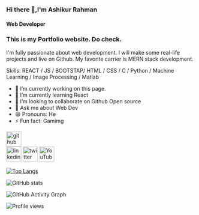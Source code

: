 ### Hi there 👋,I'm Ashikur Rahman
#### Web Developer

### This is my Portfolio website. Do check.


I'm fully passionate about web development. I will make some real-life projects and live on Github. My favorite carrier is MERN stack development.

Skills: REACT / JS / BOOTSTAP/ HTML / CSS / C / Python / Machine Learning / Image Processing / Matlab

- 🔭 I’m currently working on this page. 
- 🌱 I’m currently learning React 
- 👯 I’m looking to collaborate on Github Open source 
- 💬 Ask me about Web Dev 
- 😄 Pronouns: He 
- ⚡ Fun fact: Gamimg 


[<img src='https://cdn.jsdelivr.net/npm/simple-icons@3.0.1/icons/github.svg' alt='github' height='40'>](https://github.com/Ashikur-ai)  
[<img src='https://cdn.jsdelivr.net/npm/simple-icons@3.0.1/icons/linkedin.svg' alt='linkedin' height='40'>](https://www.linkedin.com/in/ashikur-rahman-702495185/)  [<img src='https://cdn.jsdelivr.net/npm/simple-icons@3.0.1/icons/twitter.svg' alt='twitter' height='40'>](https://twitter.com/Ashikur00993388)  [<img src='https://cdn.jsdelivr.net/npm/simple-icons@3.0.1/icons/youtube.svg' alt='YouTube' height='40'>](https://www.youtube.com/channel/UCeOwVlp8TrTNjQ11gZURBsg)  

[![Top Langs](https://github-readme-stats.vercel.app/api/top-langs/?username=Ashikur-ai)](https://github.com/anuraghazra/github-readme-stats)

![GitHub stats](https://github-readme-stats.vercel.app/api?username=Ashikur-ai&show_icons=true)  

![GitHub Activity Graph](https://activity-graph.herokuapp.com/graph?username=Ashikur-ai)  

![Profile views](https://gpvc.arturio.dev/Ashikur-ai)  
